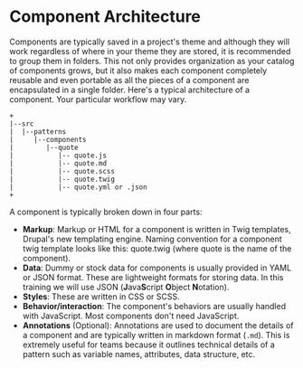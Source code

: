 # Component Architecture

Components are typically saved in a project's theme and although they will work regardless of where in your theme they are stored, it is recommended to group them in folders. This not only provides organization as your catalog of components grows, but it also makes each component completely reusable and even portable as all the pieces of a component are encapsulated in a single folder. Here's a typical architecture of a component. Your particular workflow may vary.

```text
+
|--src
|  |--patterns
|     |--components
|        |--quote
|           |-- quote.js
|           |-- quote.md
|           |-- quote.scss
|           |-- quote.twig
|           |-- quote.yml or .json
+
```

A component is typically broken down in four parts:

* **Markup**: Markup or HTML for a component is written in Twig templates, Drupal's new templating engine. Naming convention for a component twig template looks like this: quote.twig \(where quote is the name of the component\).
* **Data**: Dummy or stock data for components is usually provided in YAML or JSON format. These are lightweight formats for storing data. In this training we will use JSON \(**J**ava**S**cript **O**bject **N**otation\).
* **Styles**: These are written in CSS or SCSS.
* **Behavior/interaction**: The component's behaviors are usually handled with JavaScript.  Most components don't need JavaScript.
* **Annotations** \(Optional\): Annotations are used to document the details of a component and are typically written in markdown format \(`.md`\). This is extremely useful for teams because it outlines technical details of a pattern such as variable names, attributes, data structure, etc.

